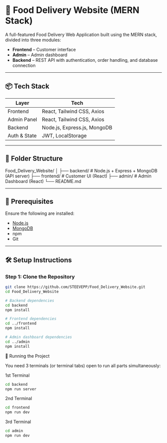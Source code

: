 # 🍔 Food Delivery Website (MERN Stack)

A full-featured Food Delivery Web Application built using the MERN stack, divided into three modules:

- **Frontend** – Customer interface
- **Admin** – Admin dashboard
- **Backend** – REST API with authentication, order handling, and database connection

---

## 📦 Tech Stack

| Layer        | Tech                          |
|--------------|-------------------------------|
| Frontend     | React, Tailwind CSS, Axios    |
| Admin Panel  | React, Tailwind CSS, Axios    |
| Backend      | Node.js, Express.js, MongoDB  |
| Auth & State | JWT, LocalStorage             |

---

## 📁 Folder Structure

Food_Delivery_Website/
│
├── backend/ # Node.js + Express + MongoDB (API server)
├── frontend/ # Customer UI (React)
├── admin/ # Admin Dashboard (React)
└── README.md


---

## 🔧 Prerequisites

Ensure the following are installed:

- [Node.js](https://nodejs.org/en/download/)
- [MongoDB](https://www.mongodb.com/try/download/community)
- npm 
- Git

---

## 🛠️ Setup Instructions

### Step 1: Clone the Repository

```bash
git clone https://github.com/STEEVEPP/Food_Delivery_Website.git
cd Food_Delivery_Website

# Backend dependencies
cd backend
npm install

# Frontend dependencies
cd ../frontend
npm install

# Admin dashboard dependencies
cd ../admin
npm install

```

🚀 Running the Project

You need 3 terminals (or terminal tabs) open to run all parts simultaneously:

1st Terminal
```Bash
cd backend
npm run server
```

2nd Terminal
```bash
cd frontend
npm run dev
```

3rd Terminal
```bash
cd admin
npm run dev
```
